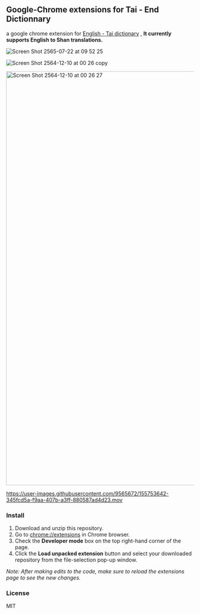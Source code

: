 ## Google-Chrome extensions for Tai - End Dictionnary

a google chrome extension for [English - Tai dictionary](https://taidictionary.noernova.com) , **It currently supports English to Shan translations.**

![Screen Shot 2565-07-22 at 09 52 25](https://user-images.githubusercontent.com/9565672/180484920-f404b5e0-061d-4ce7-86eb-7f3ccf4ed8c0.png)

![Screen Shot 2564-12-10 at 00 26 copy](https://user-images.githubusercontent.com/9565672/145446520-76033b23-c54b-48d4-919e-977c51d95f52.jpg)

<img width="1112" alt="Screen Shot 2564-12-10 at 00 26 27" src="https://user-images.githubusercontent.com/9565672/145446543-07d1d5af-e905-4d5d-89a2-bcd72a359b27.png">



https://user-images.githubusercontent.com/9565672/155753642-345fcd5a-f9aa-407b-a3ff-880587ad4d23.mov


### Install

1. Download and unzip this repository.
2. Go to [chrome://extensions](chrome://extensions) in Chrome browser.
3. Check the **Developer mode** box on the top right-hand corner of the page.
4. Click the **Load unpacked extension** button and select your downloaded repository from the file-selection pop-up window.

_Note: After making edits to the code, make sure to reload the extensions page to see the new changes._



### License 

MIT
